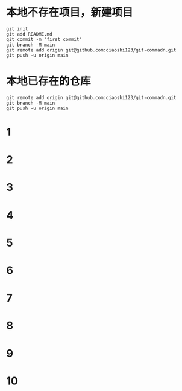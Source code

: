 # 本地不存在项目，新建项目
``` 
git init
git add README.md
git commit -m "first commit"
git branch -M main
git remote add origin git@github.com:qiaoshi123/git-commadn.git
git push -u origin main

```

# 本地已存在的仓库
```
git remote add origin git@github.com:qiaoshi123/git-commadn.git
git branch -M main
git push -u origin main
```

# 1
# 2

# 3

# 4

# 5

# 6

# 7
# 8

# 9
# 10
